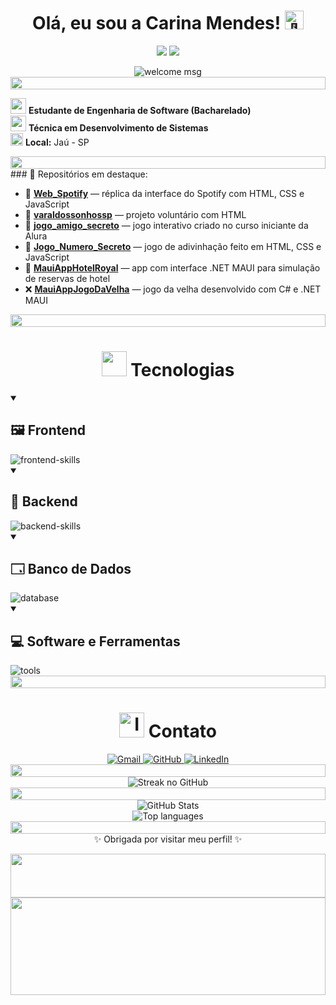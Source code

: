 <h1 align="center">
  Olá, eu sou a Carina Mendes!
  <img src="https://media.giphy.com/media/hvRJCLFzcasrR4ia7z/giphy.gif" width="30px" alt="👋" />
</h1>

<p align="center">
  <img src="https://img.shields.io/badge/Dev%20em%20crescimento-%F0%9F%8C%9F-purple?style=for-the-badge" />
  <img src="https://img.shields.io/github/followers/CarinaMendesDev?style=social" />
</p>

<div align="center">
  <img src="https://readme-typing-svg.demolab.com?font=Doto&weight=700&size=42&pause=1000&color=19F805F7&center=true&vCenter=true&width=900&lines=+Hey%F0%9F%91%8B+there!!+welcome%E2%9C%A8%F0%9F%A4%A9" alt="welcome msg"/>
  <img src="https://i.imgur.com/dBaSKWF.gif" height="20" width="100%">
</div>

<img src="https://raw.githubusercontent.com/Tarikul-Islam-Anik/Telegram-Animated-Emojis/main/Objects/Graduation%20Cap.webp" width="25"/> <strong>Estudante de Engenharia de Software (Bacharelado)</strong><br>
<img src="https://raw.githubusercontent.com/Tarikul-Islam-Anik/Telegram-Animated-Emojis/main/Objects/Laptop.webp" width="25"/> <strong>Técnica em Desenvolvimento de Sistemas</strong><br>
<img src="https://img.icons8.com/fluency/48/marker.png" width="20"/> <strong>Local:</strong> Jaú - SP

<img src="https://i.imgur.com/dBaSKWF.gif" height="20" width="100%">
### 📌 Repositórios em destaque:

- 🎷 [**Web_Spotify**](https://github.com/CarinaMendesDev/web_spotify) — réplica da interface do Spotify com HTML, CSS e JavaScript  
- 🤝 [**varaldossonhossp**](https://github.com/CarinaMendesDev/varaldossonhossp) — projeto voluntário com HTML  
- 🎁 [**jogo_amigo_secreto**](https://github.com/CarinaMendesDev/jogo_amigo_secreto) — jogo interativo criado no curso iniciante da Alura  
- 🔢 [**Jogo_Numero_Secreto**](https://github.com/CarinaMendesDev/Jogo_Numero_Secreto) — jogo de adivinhação feito em HTML, CSS e JavaScript  
- 🏨 [**MauiAppHotelRoyal**](https://github.com/CarinaMendesDev/MauiAppHotelRoyal) — app com interface .NET MAUI para simulação de reservas de hotel  
- ❌ [**MauiAppJogoDaVelha**](https://github.com/CarinaMendesDev/MauiAppJogoDaVelha) — jogo da velha desenvolvido com C# e .NET MAUI

<img src="https://i.imgur.com/dBaSKWF.gif" height="20" width="100%">

<div align="center">
<h1><img src="https://raw.githubusercontent.com/Tarikul-Islam-Anik/Telegram-Animated-Emojis/main/Objects/Toolbox.webp" width="40"/> Tecnologias</h1>
</div>

<details open>
  <summary><h2>🖼️ Frontend</h2></summary>
  <img src="https://skillicons.dev/icons?i=html,css,sass,bootstrap,tailwind,js" alt="frontend-skills"/>
</details>

<details open>
  <summary><h2>🧰 Backend</h2></summary>
  <img src="https://skillicons.dev/icons?i=python,ts" alt="backend-skills"/>
</details>

<details open>
  <summary><h2>🗔️ Banco de Dados</h2></summary>
  <img src="https://skillicons.dev/icons?i=mysql" alt="database"/>
</details>

<details open>
  <summary><h2>💻 Software e Ferramentas</h2></summary>
  <img src="https://skillicons.dev/icons?i=git,github,vscode,windows" alt="tools"/>
</details>

<img src="https://i.imgur.com/dBaSKWF.gif" height="20" width="100%">

<div align="center">
  <h1> 
    <img src="https://raw.githubusercontent.com/Tarikul-Islam-Anik/Telegram-Animated-Emojis/main/Objects/Incoming%20Envelope.webp" alt="Incoming Envelope" width="40" /> Contato
  </h1>

  <a href="mailto:carinamendes2013@gmail.com">
    <img src="https://skillicons.dev/icons?i=gmail" alt="Gmail"/>
  </a>
  <a href="https://github.com/CarinaMendesDev">
    <img src="https://skillicons.dev/icons?i=github" alt="GitHub"/>
  </a>
  <a href="https://www.linkedin.com/in/carinamendesdev/">
    <img src="https://skillicons.dev/icons?i=linkedin" alt="LinkedIn"/>
  </a>
</div>
 <!-- linha animada aqui -->
  <img src="https://i.imgur.com/dBaSKWF.gif" height="20" width="100%">

<div align="center">
  <img alt="Streak no GitHub" src="https://streak-stats.demolab.com?user=CarinaMendesDev&theme=chartreuse-dark&date_format=j%20M%5B%20Y%5D&card_width=460&background=15F80009&border=19F80582&stroke=19F80582&ring=19F805F7&fire=19F805FD&currStreakNum=FDFF35&currStreakLabel=FDFF35&mode=weekly">
</div>

<img src="https://i.imgur.com/dBaSKWF.gif" height="20" width="100%">

<div align="center">
  <img alt="GitHub Stats" src="https://github-readme-stats.vercel.app/api?username=CarinaMendesDev&show_icons=true&theme=chartreuse-dark&border_color=19f80582&icon_color=15f800b6&bg_color=15f80009&custom_title=Carina's_Github_stats&card_width=100&hide=issues">
</div>

<div align="center">
  <img alt="Top languages" src="https://github-readme-stats.vercel.app/api/top-langs/?username=CarinaMendesDev&theme=chartreuse-dark&layout=compact&card_width=300&border_color=19f80582&bg_color=15f80009">
</div>
<img src="https://i.imgur.com/dBaSKWF.gif" height="20" width="100%">

<div align="center">
  ✨ Obrigada por visitar meu perfil! ✨  
</div>

<p align="center">
  <img src="https://raw.githubusercontent.com/trinib/trinib/a5f17399d881c5651a89bfe4a621014b08346cf0/images/marquee.svg" width="100%" height="70px">
  <img src="https://raw.githubusercontent.com/trinib/trinib/82213791fa9ff58d3ca768ddd6de2489ec23ffca/images/footer.svg" width="100%" height="20%">
</p>
